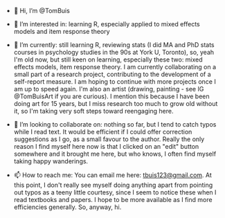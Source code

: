 - 👋 Hi, I’m @TomBuis
- 👀 I’m interested in: learning R, especially applied to mixed effects models and item response theory
- 🌱 I’m currently: still learning R, reviewing stats (I did MA and PhD stats courses in psychology studies in the 90s at York U, Toronto), so, yeah I'm old now, but still keen on learning, especially these two: mixed effects models, item response theory. I am currently collaborating on a small part of a research project, contributing to the development of a self-report measure. I am hoping to continue with more projects once I am up to speed again.   I'm also an artist (drawing, painting - see IG @TomBuisArt if you are curious). I mention this because I have been doing art for 15 years, but I miss research too much to grow old without it, so I'm taking very soft steps toward reengaging here. 

- 💞️ I’m looking to collaborate on: nothing so far, but I tend to catch typos while I read text. It would be efficient if I could offer correction suggestions as I go, as a small favour to the author. Really the only reason I find myself here now is that I clicked on an "edit" button somewhere and it brought me here, but who knows, I often find myself taking happy wanderings.
- 📫 How to reach me: You can email me here: tbuis123@gmail.com. At this point, I don't really see myself doing anything apart from pointing out typos as a teeny little courtesy, since I seem to notice these when I read textbooks and papers. I hope to be more available as I find more efficiencies generally. So, anyway, hi.

<!---
TomBuis/TomBuis is a ✨ special ✨ repository because its `README.md` (this file) appears on your GitHub profile.
You can click the Preview link to take a look at your changes.
--->
